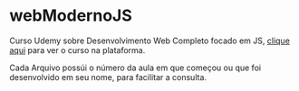 # webModernoJS
Curso Udemy sobre Desenvolvimento Web Completo focado em JS, <a href="https://www.udemy.com/course/curso-web/" target="_blank">clique aqui</a> para ver o curso na plataforma.

Cada Arquivo possúi o número da aula em que começou ou que foi desenvolvido em seu nome, para facilitar a consulta.
